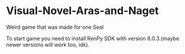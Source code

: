 # Visual-Novel-Aras-and-Naget
Weird game that was made for one Seal

To start game you need to install RenPy SDK with version 8.0.3.(maybe newer versions will work too, idk).
